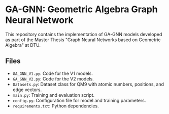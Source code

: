 # GA-GNN: Geometric Algebra Graph Neural Network

This repository contains the implementation of GA-GNN models developed as part of the Master Thesis "Graph Neural Networks based on Geometric Algebra" at DTU.

## Files

- `GA_GNN_V1.py`: Code for the V1 models. 
- `GA_GNN_V2.py`: Code for the V2 models.
- `Datasets.py`: Dataset class for QM9 with atomic numbers, positions, and edge vectors.
- `main.py`: Training and evaluation script.
- `config.py`: Configuration file for model and training parameters.
- `requirements.txt`: Python dependencies.



